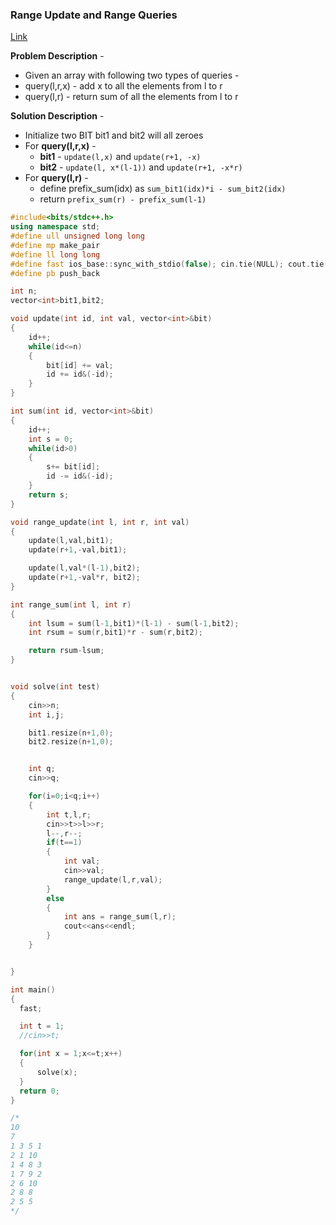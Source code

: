 ### Range Update and Range Queries
[Link](https://cp-algorithms.com/data_structures/fenwick.html#toc-tgt-11)

**Problem Description** - 
* Given an array with following two types of queries - 
* query(l,r,x) - add x to all the elements from l to r
* query(l,r) - return sum of all the elements from l to r

**Solution Description** - 
* Initialize two BIT bit1 and bit2 will all zeroes
* For **query(l,r,x)** - 
  * **bit1** - `update(l,x)` and `update(r+1, -x)`
  * **bit2** - `update(l, x*(l-1))` and `update(r+1, -x*r)`
* For **query(l,r)** - 
  * define prefix_sum(idx) as `sum_bit1(idx)*i - sum_bit2(idx)`
  * return `prefix_sum(r) - prefix_sum(l-1)`

```c++
#include<bits/stdc++.h>
using namespace std;
#define ull unsigned long long
#define mp make_pair
#define ll long long
#define fast ios_base::sync_with_stdio(false); cin.tie(NULL); cout.tie(NULL);
#define pb push_back

int n;
vector<int>bit1,bit2;

void update(int id, int val, vector<int>&bit)
{
    id++;
    while(id<=n)
    {
        bit[id] += val;
        id += id&(-id);
    }
}

int sum(int id, vector<int>&bit)
{
    id++;
    int s = 0;
    while(id>0)
    {
        s+= bit[id];
        id -= id&(-id);
    }
    return s;
}

void range_update(int l, int r, int val)
{
    update(l,val,bit1);
    update(r+1,-val,bit1);

    update(l,val*(l-1),bit2);
    update(r+1,-val*r, bit2);
}

int range_sum(int l, int r)
{
    int lsum = sum(l-1,bit1)*(l-1) - sum(l-1,bit2);
    int rsum = sum(r,bit1)*r - sum(r,bit2);

    return rsum-lsum;
}


void solve(int test)
{
    cin>>n;
    int i,j;

    bit1.resize(n+1,0);
    bit2.resize(n+1,0);


    int q;
    cin>>q;

    for(i=0;i<q;i++)
    {
        int t,l,r;
        cin>>t>>l>>r;
        l--,r--;
        if(t==1)
        {
            int val;
            cin>>val;
            range_update(l,r,val);
        }
        else
        {
            int ans = range_sum(l,r);
            cout<<ans<<endl;
        }
    }


}

int main()
{
  fast;

  int t = 1;
  //cin>>t;

  for(int x = 1;x<=t;x++)
  {
      solve(x);
  }
  return 0;
}

/*
10
7
1 3 5 1
2 1 10
1 4 8 3
1 7 9 2
2 6 10
2 8 8
2 5 5
*/
```
